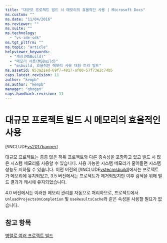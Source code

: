 ```yaml
---
title: "대규모 프로젝트 빌드 시 메모리의 효율적인 사용 | Microsoft Docs"
ms.custom: ""
ms.date: "11/04/2016"
ms.reviewer: ""
ms.suite: ""
ms.technology: 
  - "vs-ide-sdk"
ms.tgt_pltfrm: ""
ms.topic: "article"
helpviewer_keywords: 
  - "캐싱(MSBuild)"
  - "메모리 사용(MSBuild)"
  - "msbuild, 효율적인 메모리 사용 대형 트리 빌드"
ms.assetid: 853a21ed-69f7-4817-af00-57f73e2c74b5
caps.latest.revision: 11
author: "kempb"
ms.author: "kempb"
manager: "ghogen"
caps.handback.revision: 11
---
```

# 대규모 프로젝트 빌드 시 메모리의 효율적인 사용
[!INCLUDE[vs2017banner](../code-quality/includes/vs2017banner.md)]

대규모 프로젝트는 종종 많은 하위 프로젝트와 다른 종속성을 포함하고 있고 빌드 시 많은 시스템 메모리를 사용할 수 있습니다.  사용 가능한 시스템 메모리가 줄어들면 시스템 성능도 저하될 수 있습니다.  이전 버전의 [!INCLUDE[vstecmsbuild](../extensibility/internals/includes/vstecmsbuild_md.md)]에서는 프로젝트가 메모리에 유지되었고, 3.5 버전에서는 프로젝트가 제거되었지만 이후 검색을 위해 빌드 결과가 캐시에 유지되었습니다.  
  
 4.0 버전에서는 이러한 메모리 관리를 자동으로 처리하므로, 프로젝트에서 `UnloadProjectsOnCompletion` 및 `UseResultsCache`와 같은 속성을 사용할 필요가 없습니다.  
  
## 참고 항목  
 [병렬로 여러 프로젝트 빌드](../msbuild/building-multiple-projects-in-parallel-with-msbuild.md)